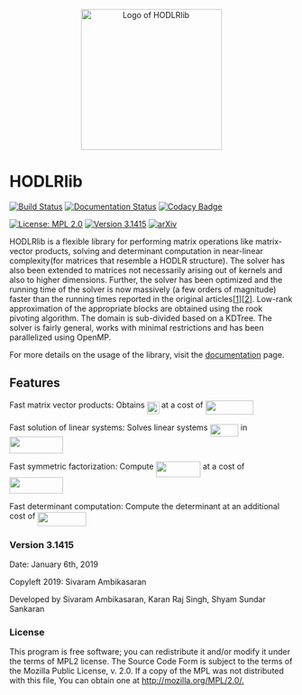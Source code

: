 <p align="center">
  <img src="https://github.com/shyams2/HODLR/blob/master/docs/source/images/HODLR.svg" width="250" height="250" alt="Logo of HODLRlib"/>
</p>

# HODLRlib
[![Build Status](https://travis-ci.org/sivaramambikasaran/HODLR.svg?branch=master)](https://travis-ci.org/sivaramambikasaran/HODLR)
[![Documentation Status](https://readthedocs.org/projects/hodlr/badge/?version=latest)](https://hodlr.readthedocs.io/en/latest/?badge=latest)
[![Codacy Badge](https://api.codacy.com/project/badge/Grade/51120e9cf53f4b2aa48d98284f08d366)](https://www.codacy.com/app/shyamss.1995/HODLR?utm_source=github.com&amp;utm_medium=referral&amp;utm_content=shyams2/HODLR&amp;utm_campaign=Badge_Grade)

[![License: MPL 2.0](https://img.shields.io/badge/License-MPL%202.0-brightgreen.svg)](https://opensource.org/licenses/MPL-2.0)
[![Version 3.1415](https://img.shields.io/badge/version-3.1415-brightgreen.svg)](https://github.com/sivaramambikasaran/HODLR)
[![arXiv](https://img.shields.io/badge/math.NA-arXiv%3A1405.0223-%23B31B1B.svg)](https://arxiv.org/abs/1405.0223)

HODLRlib is a flexible library for performing matrix operations like matrix-vector products, solving and determinant computation in near-linear complexity(for matrices that resemble a HODLR structure). The solver has also been extended to matrices not necessarily arising out of kernels and also to higher dimensions. Further, the solver has been optimized and the running time of the solver is now massively (a few orders of magnitude) faster than the running times reported in the original articles[[1](https://link.springer.com/article/10.1007/s10915-013-9714-z)][[2](https://arxiv.org/abs/1405.0223)]. Low-rank approximation of the appropriate blocks are obtained using the rook pivoting algorithm. The domain is sub-divided based on a KDTree. The solver is fairly general, works with minimal restrictions and has been parallelized using OpenMP.

For more details on the usage of the library, visit the [documentation](https://hodlr.readthedocs.io/en/latest/) page.

## Features

Fast matrix vector products: Obtains <img src="https://cdn.jsdelivr.net/gh/shyams2/HODLR@master/docs/source/images//af44b92b9a0ae94e08b5e1e8abce573e.svg?invert_in_darkmode" align=middle width=21.723786149999988pt height=22.465723500000017pt/> at a cost of <img src="https://cdn.jsdelivr.net/gh/shyams2/HODLR@master/docs/source/images//2d74209c531ea025d06c0a66dbbd0bb1.svg?invert_in_darkmode" align=middle width=85.780695pt height=24.65753399999998pt/>

Fast solution of linear systems: Solves linear systems <img src="https://cdn.jsdelivr.net/gh/shyams2/HODLR@master/docs/source/images//70681e99f542745bf6a0c56bd4600b39.svg?invert_in_darkmode" align=middle width=50.69621369999999pt height=22.831056599999986pt/> in <img src="https://cdn.jsdelivr.net/gh/shyams2/HODLR@master/docs/source/images//dad06decfe9b6527d7a6d23885d23d04.svg?invert_in_darkmode" align=middle width=95.43830174999998pt height=29.534320200000014pt/>

Fast symmetric factorization: Compute <img src="https://cdn.jsdelivr.net/gh/shyams2/HODLR@master/docs/source/images//c0b7ce204101fd85e5ae745c31f7781f.svg?invert_in_darkmode" align=middle width=79.39666349999999pt height=27.6567522pt/> at a cost of <img src="https://cdn.jsdelivr.net/gh/shyams2/HODLR@master/docs/source/images//dad06decfe9b6527d7a6d23885d23d04.svg?invert_in_darkmode" align=middle width=95.43830174999998pt height=29.534320200000014pt/>

Fast determinant computation: Compute the determinant at an additional cost of <img src="https://cdn.jsdelivr.net/gh/shyams2/HODLR@master/docs/source/images//2d74209c531ea025d06c0a66dbbd0bb1.svg?invert_in_darkmode" align=middle width=85.780695pt height=24.65753399999998pt/>

### Version 3.1415

Date: January 6th, 2019

Copyleft 2019: Sivaram Ambikasaran

Developed by Sivaram Ambikasaran, Karan Raj Singh, Shyam Sundar Sankaran

### License

This program is free software; you can redistribute it and/or modify it under the terms of MPL2 license. The Source Code Form is subject to the terms of the Mozilla Public License, v. 2.0. If a copy of the MPL was not distributed with this file, You can obtain one at <http://mozilla.org/MPL/2.0/.>
